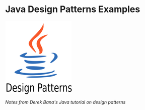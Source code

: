 # Java Design Patterns Examples 

![logo](res/logo.png)

_Notes from Derek Bana's Java tutorial on design patterns_